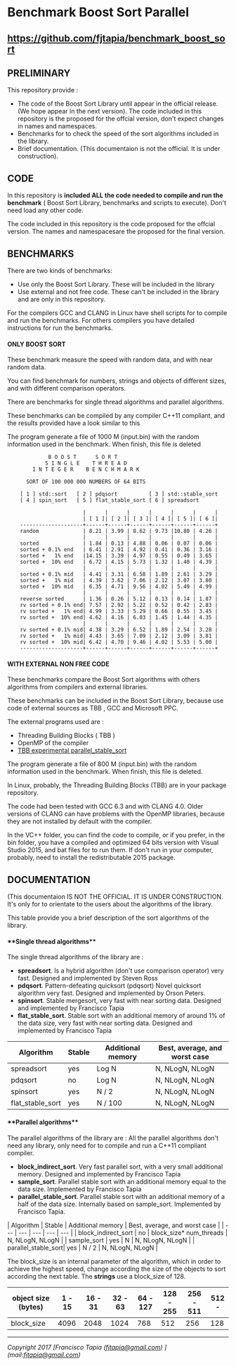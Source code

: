 <H1>Benchmark Boost Sort Parallel</H1>
<H2> <a href="https://github.com/fjtapia/benchmark_boost_sort">https://github.com/fjtapia/benchmark_boost_sort</a> </H2>

<H2>PRELIMINARY</H2>

This repository provide :

* The code of the Boost Sort Library until appear in the official release. (We hope  appear in the next version).
The code included in this repository is the proposed for the offcial version, don't expect changes in names and namespaces.
* Benchmarks for to check the speed of the sort algorithms included in the library.
* Brief documentation. (This documentaion is not the official. It is under construction).

<H2>CODE</H2>

In this repository is **included ALL the code needed to compile and run the benchmark** ( Boost Sort Library, benchmarks and scripts to execute). Don't need load any other code.

The code included in this repository is the code proposed for the offcial version. The names and namespacesare the proposed for the final version.

<H2>BENCHMARKS</H2>

There are two kinds of benchmarks:
* Use only the Boost Sort Library. These will be included in the library
* Use external and not free code. These can't be included in the library and are only in this repository.

For the compilers GCC and CLANG in Linux have shell scripts for to compile and run the benchmarks. For others compilers you have detailed instructions for run the benchmarks.

<H4>ONLY BOOST SORT</H4>

These benchmark measure the speed with random data, and with near random data.

You can find benchmark for numbers, strings and objects of different sizes, and with different comparison operators.

There are benchmarks for single thread algorithms and parallel algorithms.

These benchmarks can be compiled by any compiler C++11 compliant, and the results provided have a look similar to this

The program generate a file of 1000 M (input.bin) with the random information used in the benchmark. When finish, this file is deleted


                 B O O S T      S O R T
                S I N G L E    T H R E A D
            I N T E G E R    B E N C H M A R K

          SORT OF 100 000 000 NUMBERS OF 64 BITS

        [ 1 ] std::sort   [ 2 ] pdqsort          [ 3 ] std::stable_sort
        [ 4 ] spin_sort   [ 5 ] flat_stable_sort [ 6 ] spreadsort

                            |      |      |      |      |      |      |
                            | [ 1 ]| [ 2 ]| [ 3 ]| [ 4 ]| [ 5 ]| [ 6 ]|
        --------------------+------+------+------+------+------+------+
        random              | 8.21 | 3.99 | 8.62 | 9.73 |10.80 | 4.26 |
                            |      |      |      |      |      |      |
        sorted              | 1.84 | 0.13 | 4.88 | 0.06 | 0.07 | 0.06 |
        sorted + 0.1% end   | 6.41 | 2.91 | 4.92 | 0.41 | 0.36 | 3.16 |
        sorted +   1% end   |14.15 | 3.39 | 4.97 | 0.55 | 0.49 | 3.65 |
        sorted +  10% end   | 6.72 | 4.15 | 5.73 | 1.32 | 1.40 | 4.39 |
                            |      |      |      |      |      |      |
        sorted + 0.1% mid   | 4.41 | 3.31 | 6.58 | 1.89 | 2.61 | 3.29 |
        sorted +   1% mid   | 4.39 | 3.62 | 7.06 | 2.12 | 3.07 | 3.80 |
        sorted +  10% mid   | 6.35 | 4.71 | 9.56 | 4.02 | 5.49 | 4.99 |
                            |      |      |      |      |      |      |
        reverse sorted      | 1.36 | 0.26 | 5.12 | 0.13 | 0.14 | 1.87 |
        rv sorted + 0.1% end| 7.57 | 2.92 | 5.22 | 0.52 | 0.42 | 2.83 |
        rv sorted +   1% end| 4.99 | 3.33 | 5.29 | 0.66 | 0.55 | 3.45 |
        rv sorted +  10% end| 4.62 | 4.16 | 6.03 | 1.45 | 1.44 | 4.35 |
                            |      |      |      |      |      |      |
        rv sorted + 0.1% mid| 4.38 | 3.29 | 6.52 | 1.89 | 2.54 | 3.28 |
        rv sorted +   1% mid| 4.43 | 3.65 | 7.09 | 2.12 | 3.09 | 3.81 |
        rv sorted +  10% mid| 6.42 | 4.70 | 9.46 | 4.02 | 5.53 | 5.00 |
        --------------------+------+------+------+------+------+------+


<H4>WITH EXTERNAL NON FREE CODE</H4>

These benchmarks compare the Boost Sort algorithms with others algorithms from compilers and external libraries.

These benchmarks can be included in the Boost Sort Library, because use code of external sources as TBB , GCC and Microsoft PPC.

The external programs used are :

* Threading Building Blocks ( TBB )
* OpenMP of the compiler
* [TBB experimental parallel_stable_sort](https://software.intel.com/sites/default/files/managed/48/9b/parallel_stable_sort.zip)

The program generate a file of 800 M (input.bin) with the random information used in the benchmark. When finish, this file is deleted.

In Linux, probably, the Threading Building Blocks (TBB) are in your package repository.

The code had been tested with GCC 6.3 and with CLANG 4.0. Older versions of CLANG can have problems with the OpenMP libraries, because they are not installed by default with the compiler.

In the VC++ folder, you can find the code to compile, or if you prefer, in the bin folder, you have a compiled and optimized 64 bits version with Visual Studio 2015, and bat files for to run them.
If don't run in your computer, probably, need to install the redistributable 2015 package.

<H2>DOCUMENTATION</H2>

(This documentaion IS NOT THE OFFICIAL. IT IS UNDER CONSTRUCTION. It's only for to orientate to the users about the algorithms of the library.


This table provide you a brief description of the sort algorithms of the library.

<H4>**Single thread algorithms**</h4>

The single thread algorithms of the library are :

* **spreadsort**. Is a hybrid algorithm (don't use comparison operator) very fast. Designed and implemented by Steven Ross
* **pdqsort**. Pattern-defeating quicksort (pdqsort) Novel quicksort algorithm very fast. Designed and implemented by Orson Peters.
* **spinsort**. Stable mergesort, very fast with near sorting data. Designed and implemented by Francisco Tapia
* **flat_stable_sort**. Stable sort with an additional memory of around 1% of the data size, very fast with near sorting data. Designed and implemented by Francisco Tapia

| Algorithm | Stable | Additional memory | Best, average, and worst case |
| --- | --- | --- | --- |
| spreadsort | yes | Log N  | N, NLogN, NLogN |
| pdqsort | no | Log N  | N, NLogN, NLogN |
| spinsort | yes | N / 2  | N, NLogN, NLogN |
| flat_stable\_sort | yes| N / 100 | N, NLogN, NLogN   |


<H4>**Parallel algorithms**</h4>
The parallel algorithms of the library are :
All the parallel algorithms don't need any library, only need for to compile and run a C++11 compliant compiler.

* **block_indirect_sort**. Very fast parallel sort, with a very small additional memory. Designed and implemented by Francisco Tapia
* **sample\_sort**. Parallel stable sort with an additional memory equal to the data size. Implemented by Francisco Tapia
* **parallel\_stable\_sort**. Parallel stable sort with an additional memory of a half of the data size. Internally based on sample_sort. Implemented by Francisco Tapia.

| Algorithm | Stable | Additional memory | Best, average, and worst case |
| --- | --- | --- | --- | --- |
| block_indirect\_sort | no | block_size\* num_threads | N, NLogN, NLogN  |
| sample\_sort | yes | N  | N, NLogN, NLogN  |
| parallel\_stable\_sort| yes | N / 2 | N, NLogN, NLogN   |



The block_size is an internal parameter of the algorithm, which  in order to achieve the highest speed, change according the size of the objects to sort according the next table. The **strings** use a block_size of 128.

| object size (bytes) |1 - 15| 16 - 31 | 32 - 63 | 64 - 127 |   128 - 255 | 256 - 511 | 512 - |
| --- | --- | --- | --- | --- | --- | --- | --- |
| block_size |4096 |2048 | 1024| 768 | 512 | 256 | 128 |



***
*Copyright 2017  [Francisco Tapia (fjtapia@gmail.com) ] (mail:fjtapia@gmail.com)*
